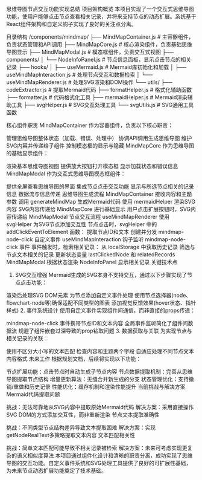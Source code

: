 思维导图节点交互功能实现总结
项目架构概览
本项目实现了一个交互式思维导图功能，使用户能够点击节点查看相关记录，并将来支持节点的动态扩展。系统基于React组件架构和自定义钩子实现了良好的关注点分离。

目录结构
/components/mindmap/
  ├── MindMapContainer.js        # 主容器组件，负责状态管理和API调用
  ├── MindMapCore.js             # 核心渲染组件，负责基础思维导图显示
  ├── MindMapModal.js            # 模态框组件，负责交互式视图
  ├── components/
  │   └── NodeInfoPanel.js       # 节点信息面板，显示点击节点的相关记录
  ├── hooks/
  │   ├── useMermaid.js          # Mermaid库初始化和加载
  │   ├── useMindMapInteraction.js # 处理节点交互和数据检索
  │   └── useMindMapRenderer.js  # 处理SVG渲染和DOM操作
  └── utils/
      ├── codeExtractor.js       # 提取Mermaid代码
      ├── formatHelper.js        # 格式化辅助函数
      ├── formatter.js           # 代码格式化工具
      ├── mermaidHelper.js       # Mermaid渲染辅助工具
      ├── svgHelper.js           # SVG交互处理工具
      └── svgUtils.js            # SVG通用工具函数

核心组件职责
MindMapContainer
作为容器组件，负责以下核心职责：

管理思维导图整体状态（加载、错误、处理中）
协调API调用生成思维导图
维护SVG内容并传递给子组件
控制模态框的显示与隐藏
MindMapCore
作为思维导图的基础显示组件：

渲染基本思维导图视图
提供放大按钮打开模态框
显示加载状态和错误信息
MindMapModal
作为交互式思维导图模态框组件：

提供全屏查看思维导图的界面
集成节点点击交互功能
显示与所选节点相关的记录信息
数据流与信息传递
思维导图生成流程
MindMapContainer 接收内容和主题参数
调用 generateMindMap 生成Mermaid代码
使用 mermaidHelper 渲染SVG内容
SVG内容传递给 MindMapCore 进行基础显示
用户点击扩展按钮时，SVG内容传递给 MindMapModal
节点交互流程
useMindMapRenderer 使用 svgHelper 为SVG节点添加交互性
节点点击时，svgHelper 中的 addClickEventToElement 函数：
提取节点ID和文本
创建并分发 mindmap-node-click 自定义事件
useMindMapInteraction 钩子监听 mindmap-node-click 事件
事件触发时，检索相关记录：
从 localStorage 中获取历史记录
筛选与节点文本相关的记录
更新状态变量 lastClickedNode 和 relatedRecords
MindMapModal 根据状态渲染 NodeInfoPanel 显示相关记录
关键技术点
1. SVG交互增强
Mermaid生成的SVG本身不支持交互，通过以下步骤实现了节点点击功能：

渲染后处理SVG DOM元素
为节点添加自定义事件处理
使用节点选择器(node、flowchart-node等)确保适配不同类型的图表
添加视觉反馈效果(hover状态、指针样式)
2. 事件系统设计
使用自定义事件实现组件间通信，而非直接的props传递：

mindmap-node-click 事件携带节点ID和文本内容
全局事件监听简化了组件间数据流
规避了组件嵌套过深导致的prop钻取问题
3. 数据获取与关联
为实现节点与相关记录的关联：

使用不区分大小写的文本匹配
检查内容和主题两个字段
自适应处理不同节点文本内容格式
未来工作
根据规划文档，后续将实现以下功能：

节点扩展功能：点击节点时自动生成子节点内容
节点数据提取机制：完善从思维导图提取节点结构
增量更新算法：无缝合并新生成的分支
状态管理优化：支持撤销/重做和历史记录
性能优化：缓存机制和渲染性能提升
当前挑战与解决方案
Mermaid代码提取问题

挑战：无法可靠地从SVG内容中提取原始Mermaid代码
解决方案：采用直接操作SVG DOM的方式添加交互性，而非重新渲染
节点文本提取准确性

挑战：不同类型节点结构差异导致文本提取困难
解决方案：实现getNodeRealText多策略提取文本内容
文本匹配相关性

挑战：简单文本匹配可能导致不相关记录被检索
解决方案：未来可考虑实现更复杂的语义相似度算法
本项目通过组件化设计和清晰的职责分离，成功实现了思维导图的交互功能。自定义事件系统和SVG处理工具提供了良好的可扩展性基础，为未来节点动态扩展功能奠定了技术基础。